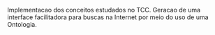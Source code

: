 Implementacao dos conceitos estudados no TCC.
Geracao de uma interface facilitadora para buscas na Internet por meio do uso de uma Ontologia.
